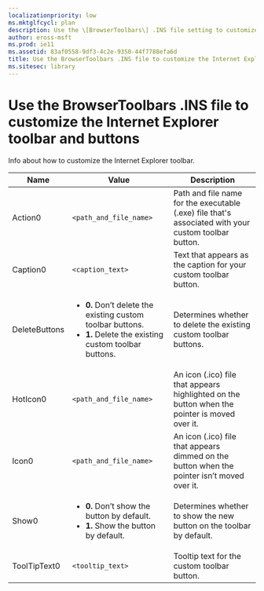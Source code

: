 ```yaml
---
localizationpriority: low
ms.mktglfcycl: plan
description: Use the \[BrowserToolbars\] .INS file setting to customize your Internet Explorer toolbar and buttons.
author: eross-msft
ms.prod: ie11
ms.assetid: 83af0558-9df3-4c2e-9350-44f7788efa6d
title: Use the BrowserToolbars .INS file to customize the Internet Explorer toolbar and buttons (Internet Explorer Administration Kit 11 for IT Pros)
ms.sitesec: library
---
```



# Use the BrowserToolbars .INS file to customize the Internet Explorer toolbar and buttons
Info about how to customize the Internet Explorer toolbar.

|Name       |Value                      |Description  |
|-----------|---------------------------|-------------|
|Action0    |`<path_and_file_name>` |Path and file name for the executable (.exe) file that's associated with your custom toolbar button. |
|Caption0   |`<caption_text>` |Text that appears as the caption for your custom toolbar button. |
|DeleteButtons |<ul><li>**0.** Don’t delete the existing custom toolbar buttons.</li><li>**1.** Delete the existing custom toolbar buttons.</li></ul> |Determines whether to delete the existing custom toolbar buttons. |
|HotIcon0 |`<path_and_file_name>` |An icon (.ico) file that appears highlighted on the button when the pointer is moved over it. |
|Icon0 |`<path_and_file_name>` |An icon (.ico) file that appears dimmed on the button when the pointer isn’t moved over it. |
|Show0 |<ul><li>**0.** Don’t show the button by default.</li><li>**1.** Show the button by default.</li></ul> |Determines whether to show the new button on the toolbar by default. |
|ToolTipText0 |`<tooltip_text>` |Tooltip text for the custom toolbar button. |

 

 

 





